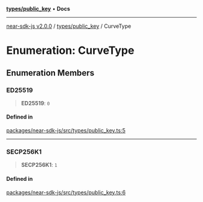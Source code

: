 [**types/public_key**](../README.md) • **Docs**

***

[near-sdk-js v2.0.0](../../../packages.md) / [types/public\_key](../README.md) / CurveType

# Enumeration: CurveType

## Enumeration Members

### ED25519

> **ED25519**: `0`

#### Defined in

[packages/near-sdk-js/src/types/public\_key.ts:5](https://github.com/dim-daskalov/near-sdk-js/blob/dbda01c3a7ae0812d5ceec519e35b9f3a01fe616/packages/near-sdk-js/src/types/public_key.ts#L5)

***

### SECP256K1

> **SECP256K1**: `1`

#### Defined in

[packages/near-sdk-js/src/types/public\_key.ts:6](https://github.com/dim-daskalov/near-sdk-js/blob/dbda01c3a7ae0812d5ceec519e35b9f3a01fe616/packages/near-sdk-js/src/types/public_key.ts#L6)
